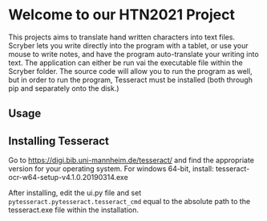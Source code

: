 # Welcome to our HTN2021 Project

This projects aims to translate hand written characters into text files. Scryber lets you write directly into the program with a tablet, or use your mouse to write notes, and have the program auto-translate your writing into text. The application can either be run vai the executable file within the Scryber folder. The source code will allow you to run the program as well, but in order to run the program, Tesseract must be installed (both through pip and separately onto the disk.)

## Usage

## Installing Tesseract

Go to https://digi.bib.uni-mannheim.de/tesseract/ and find the appropriate version for your operating system.
For windows 64-bit, install: tesseract-ocr-w64-setup-v4.1.0.20190314.exe

After installing, edit the ui.py file and set `pytesseract.pytesseract.tesseract_cmd` equal to the absolute path to the tesseract.exe file within the installation.

